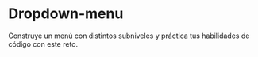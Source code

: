# Dropdown-menu
Construye un menú con distintos subniveles y práctica tus habilidades de código con este reto.
